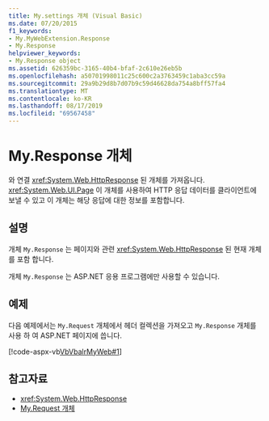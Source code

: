 ```yaml
---
title: My.settings 개체 (Visual Basic)
ms.date: 07/20/2015
f1_keywords:
- My.MyWebExtension.Response
- My.Response
helpviewer_keywords:
- My.Response object
ms.assetid: 626359bc-3165-40b4-bfaf-2c610e26eb5b
ms.openlocfilehash: a50701998011c25c600c2a3763459c1aba3cc59a
ms.sourcegitcommit: 29a9b29d8b7d07b9c59d46628da754a8bff57fa4
ms.translationtype: MT
ms.contentlocale: ko-KR
ms.lasthandoff: 08/17/2019
ms.locfileid: "69567458"
---
```

# <a name="myresponse-object"></a>My.Response 개체
와 연결 <xref:System.Web.HttpResponse> 된 개체를 가져옵니다. <xref:System.Web.UI.Page> 이 개체를 사용하여 HTTP 응답 데이터를 클라이언트에 보낼 수 있고 이 개체는 해당 응답에 대한 정보를 포함합니다.  
  
## <a name="remarks"></a>설명  
 개체 `My.Response` 는 페이지와 관련 <xref:System.Web.HttpResponse> 된 현재 개체를 포함 합니다.  
  
 개체 `My.Response` 는 ASP.NET 응용 프로그램에만 사용할 수 있습니다.  
  
## <a name="example"></a>예제  
 다음 예제에서는 `My.Request` 개체에서 헤더 컬렉션을 가져오고 `My.Response` 개체를 사용 하 여 ASP.NET 페이지에 씁니다.  
  
 [!code-aspx-vb[VbVbalrMyWeb#1](~/samples/snippets/visualbasic/VS_Snippets_VBCSharp/VbVbalrMyWeb/VB/Default.aspx#1)]  
  
## <a name="see-also"></a>참고자료

- <xref:System.Web.HttpResponse>
- [My.Request 개체](../../../visual-basic/language-reference/objects/my-request-object.md)
